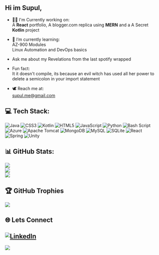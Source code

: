 ## Hi im Supul,
- 👷🏼 I'm Currently working on: <br>
  A **React** portfolio, 
  A blogger.com replica using **MERN** and a
  A Secret **Kotlin** project<br>

- 🌱 I’m currently learning:<br>
  AZ-900 Modules<br>
  Linux Automation and DevOps basics<br>

- Ask me about my Revelations from the last spotify wrapped <br>
  
- Fun fact: <br>
  It it doesn't compile, its because an evil witch has used all her power to delete a semicolon in your import statement
  
- 🕊️ Reach me at: <br>
  supul.me@gmail.com
  

## 💻 Tech Stack:
![Java](https://img.shields.io/badge/java-%23ED8B00.svg?style=plastic&logo=openjdk&logoColor=white) ![CSS3](https://img.shields.io/badge/css3-%231572B6.svg?style=plastic&logo=css3&logoColor=white) ![Kotlin](https://img.shields.io/badge/kotlin-%237F52FF.svg?style=plastic&logo=kotlin&logoColor=white) ![HTML5](https://img.shields.io/badge/html5-%23E34F26.svg?style=plastic&logo=html5&logoColor=white) ![JavaScript](https://img.shields.io/badge/javascript-%23323330.svg?style=plastic&logo=javascript&logoColor=%23F7DF1E) ![Python](https://img.shields.io/badge/python-3670A0?style=plastic&logo=python&logoColor=ffdd54) ![Bash Script](https://img.shields.io/badge/bash_script-%23121011.svg?style=plastic&logo=gnu-bash&logoColor=white) ![Azure](https://img.shields.io/badge/azure-%230072C6.svg?style=plastic&logo=microsoftazure&logoColor=white) ![Apache Tomcat](https://img.shields.io/badge/apache%20tomcat-%23F8DC75.svg?style=plastic&logo=apache-tomcat&logoColor=black) ![MongoDB](https://img.shields.io/badge/MongoDB-%234ea94b.svg?style=plastic&logo=mongodb&logoColor=white) ![MySQL](https://img.shields.io/badge/mysql-4479A1.svg?style=plastic&logo=mysql&logoColor=white) ![SQLite](https://img.shields.io/badge/sqlite-%2307405e.svg?style=plastic&logo=sqlite&logoColor=white) ![React](https://img.shields.io/badge/react-%2320232a.svg?style=plastic&logo=react&logoColor=%2361DAFB) ![Spring](https://img.shields.io/badge/spring-%236DB33F.svg?style=plastic&logo=spring&logoColor=white) ![Unity](https://img.shields.io/badge/unity-%23000000.svg?style=plastic&logo=unity&logoColor=white)
## 📊 GitHub Stats:
![](https://github-readme-stats.vercel.app/api?username=supulk&theme=dark&hide_border=false&include_all_commits=true&count_private=false)<br/>
![](https://nirzak-streak-stats.vercel.app/?user=supulk&theme=dark&hide_border=false)<br/>
![](https://github-readme-stats.vercel.app/api/top-langs/?username=supulk&theme=dark&hide_border=false&include_all_commits=true&count_private=false&layout=compact)

## 🏆 GitHub Trophies
![](https://github-profile-trophy.vercel.app/?username=supulk&theme=radical&no-frame=true&no-bg=false&margin-w=4)

## 🌐 Lets Connect <br>
  [![LinkedIn](https://img.shields.io/badge/LinkedIn-%230077B5.svg?logo=linkedin&logoColor=white)](https://linkedin.com/in/supulk)
---
[![](https://visitcount.itsvg.in/api?id=supulk&icon=2&color=0)](https://visitcount.itsvg.in)


<!-- Proudly created with GPRM ( https://gprm.itsvg.in ) -->
